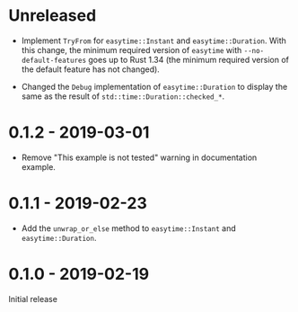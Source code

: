 # Unreleased

* Implement `TryFrom` for `easytime::Instant` and `easytime::Duration`. With this change, the minimum required version of `easytime` with `--no-default-features` goes up to Rust 1.34 (the minimum required version of the default feature has not changed).

* Changed the `Debug` implementation of `easytime::Duration` to display the same as the result of `std::time::Duration::checked_*`.

# 0.1.2 - 2019-03-01

* Remove "This example is not tested" warning in documentation example.

# 0.1.1 - 2019-02-23

* Add the `unwrap_or_else` method to `easytime::Instant` and `easytime::Duration`.

# 0.1.0 - 2019-02-19

Initial release
